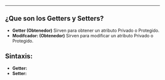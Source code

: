 
---
## ¿Que son los Getters y Setters?

- **Getter (Obtenedor)**
	 Sirven para obtener un atributo Privado o Protegido.
- **Modifcador: (Obtenedor)**
	 Sirven para modificar un atributo Privado o Protegido.

## Sintaxis:

- **Getter:**
- **Setter:**
